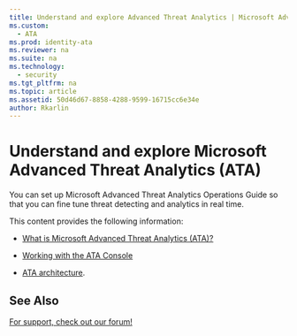 ```yaml
---
title: Understand and explore Advanced Threat Analytics | Microsoft Advanced Threat Analytics
ms.custom:
  - ATA
ms.prod: identity-ata
ms.reviewer: na
ms.suite: na
ms.technology:
  - security
ms.tgt_pltfrm: na
ms.topic: article
ms.assetid: 50d46d67-8858-4288-9599-16715cc6e34e
author: Rkarlin
---
```

# Understand and explore Microsoft Advanced Threat Analytics (ATA)
You can set up Microsoft Advanced Threat Analytics Operations Guide so that you can fine tune threat detecting and analytics in real time.

This content provides the following information:

-   [What is Microsoft Advanced Threat Analytics (ATA)?](what-is-ata.md)

-   [Working with the ATA Console](working-with-ata-console.md)

-   [ATA architecture](ata-architecture.md).

## See Also
[For support, check out our forum!](https://social.technet.microsoft.com/Forums/security/en-US/home?forum=mata)
